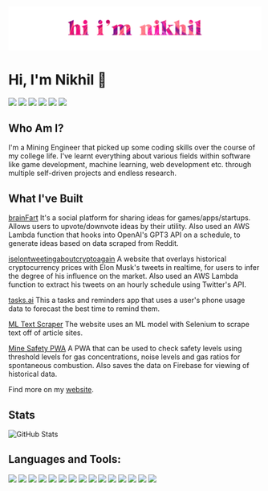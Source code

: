 ![Hi](hi2.png)
# Hi, I'm Nikhil 👋

[<img src="https://img.shields.io/website-up-down-green-red/http/monip.org.svg?style=for-the-badge&logo=appveyor&logoColor=white&color=teal">][website]
[<img src="https://img.shields.io/badge/Twitter-1DA1F2?style=for-the-badge&logo=twitter&logoColor=white">][twitter]
[<img src="https://img.shields.io/badge/LinkedIn-0077B5?style=for-the-badge&logo=linkedin&logoColor=white">][linkedin]
[<img src="https://img.shields.io/badge/Instagram-E4405F?style=for-the-badge&logo=instagram&logoColor=white">][instagram]
[<img src="https://img.shields.io/badge/Google_Play-414141?style=for-the-badge&logo=google-play&logoColor=white">][playstore]
[<img src="https://img.shields.io/badge/Itch.io-FA5C5C?style=for-the-badge&logo=itch.io&logoColor=white">][itch.io]

## Who Am I?

I'm a Mining Engineer that picked up some coding skills over the course of my college life.
I've learnt everything about various fields within software like game development, machine learning, web development etc. through multiple self-driven projects and endless research.

## What I've Built

[brainFart](https://brainfart.web.app/)
It's a social platform for sharing ideas for games/apps/startups. Allows users to upvote/downvote ideas by their utility. Also used an AWS Lambda function that hooks into OpenAI's GPT3 API on a schedule, to generate ideas based on data scraped from Reddit.

[iselontweetingaboutcryptoagain](https://iselontweetingaboutcryptoagain.web.app/)
A website that overlays historical cryptocurrency prices with Elon Musk's tweets in realtime, for users to infer the degree of his influence on the market. Also used an AWS Lambda function to extract his tweets on an hourly schedule using Twitter's API.

[tasks.ai](https://play.google.com/store/apps/details?id=com.appnamenull.mlscheduler)
This a tasks and reminders app that uses a user's phone usage data to forecast the best time to remind them.

[ML Text Scraper](https://ml-text-scraper.herokuapp.com/)
The website uses an ML model with Selenium to scrape text off of article sites.

[Mine Safety PWA](https://play.google.com/store/apps/details?id=com.Sil.minepwa1)
A PWA that can be used to check safety levels using threshold levels for gas concentrations, noise levels and gas ratios for spontaneous combustion.
Also saves the data on Firebase for viewing of historical data.

Find more on my [website](https://nikhil-nair.web.app/).
<br/>

## Stats

![GitHub Stats](https://github-readme-stats.vercel.app/api?username=nikhilnair31 )

<!-- [![Wakatime Stats](https://github-readme-stats.vercel.app/api/wakatime?username=nikhilnair31&layout=compact&theme=omni&hide_border=true)](https://github.com/anuraghazra/github-readme-stats) -->

## Languages and Tools:

[<img src="https://img.shields.io/badge/Unity-100000?style=for-the-badge&logo=unity&logoColor=white">][website]
[<img src="https://img.shields.io/badge/Python-14354C?style=for-the-badge&logo=python&logoColor=white">][website]
[<img src="https://img.shields.io/badge/JavaScript-F7DF1E?style=for-the-badge&logo=javascript&logoColor=white">][website]
[<img src="https://img.shields.io/badge/Flask-000000?style=for-the-badge&logo=flask&logoColor=white">][website]
[<img src="https://img.shields.io/badge/jQuery-0769AD?style=for-the-badge&logo=jquery&logoColor=white">][website]
[<img src="https://img.shields.io/badge/HTML5-E34F26?style=for-the-badge&logo=html5&logoColor=white">][website]
[<img src="	https://img.shields.io/badge/CSS3-1572B6?style=for-the-badge&logo=css3&logoColor=white">][website]
[<img src="https://img.shields.io/badge/C%23-239120?style=for-the-badge&logo=c-sharp&logoColor=white">][website]
[<img src="https://img.shields.io/badge/C%2B%2B-00599C?style=for-the-badge&logo=c%2B%2B&logoColor=white">][website]
[<img src="https://img.shields.io/badge/C-00599C?style=for-the-badge&logo=c&logoColor=white">][website]
[<img src="https://img.shields.io/badge/Java-ED8B00?style=for-the-badge&logo=java&logoColor=white">][website]
[<img src="https://img.shields.io/badge/Kotlin-0095D5?&style=for-the-badge&logo=kotlin&logoColor=white">][website]
[<img src="https://img.shields.io/badge/MySQL-00000F?style=for-the-badge&logo=mysql&logoColor=white">][website]
[<img src="https://img.shields.io/badge/SQLite-07405E?style=for-the-badge&logo=sqlite&logoColor=white">][website]
[<img src="https://img.shields.io/badge/Heroku-430098?style=for-the-badge&logo=heroku&logoColor=white">][website]

<br />

[website]: https://nikhil-nair.web.app/
[twitter]: https://twitter.com/_silhouettte_
[instagram]: https://www.instagram.com/_nikhilnair_/
[gmail]: mailto:niknair31898@gmail.com
[linkedin]: https://www.linkedin.com/in/nikhilnair31/
[playstore]: https://play.google.com/store/apps/dev?id=5678454527601486137
[itch.io]: https://silhouttte.itch.io/

